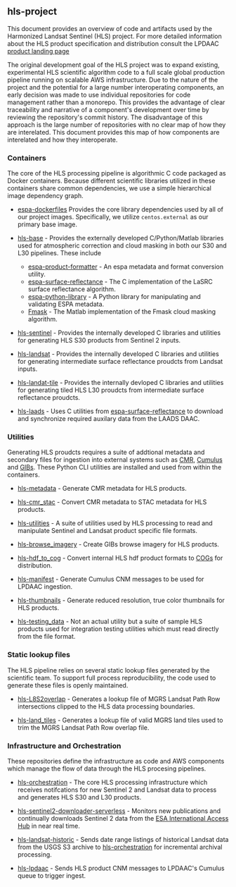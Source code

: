 ## hls-project
This document provides an overview of code and artifacts used by the Harmonized Landsat Sentinel (HLS) project.  For more detailed information about the HLS product specification and distribution consult the LPDAAC [product landing page](https://lpdaac.usgs.gov/products/hlss30v002/)

The original development goal of the HLS project was to expand existing, experimental HLS scientific algorithm code to a full scale global production pipeline running on scalable AWS infrastructure.  Due to the nature of the project and the potential for a large number interoperating components, an early decision was made to use individual repositories for code management rather than a monorepo.  This provides the advantage of clear traceability and narrative of a component's development over time by reviewing the repository's commit history.  The disadvantage of this approach is the large number of repositories with no clear map of how they are interelated.  This document provides this map of how components are interelated and how they interoperate.


### Containers
The core of the HLS processing pipeline is algorithmic C code packaged as Docker containers.  Because different scientific libraries utilized in these containers share common dependencies, we use a simple hierarchical image dependency graph.

- [espa-dockerfiles](https://github.com/NASA-IMPACT/espa-dockerfiles)
Provides the core library dependencies used by all of our project images.  Specifically, we utilize `centos.external` as our primary base image.

- [hls-base](https://github.com/NASA-IMPACT/hls-base) - Provides the externally developed C/Python/Matlab libraries used for atmospheric correction and cloud masking in both our S30 and L30 pipelines.  These include
    - [espa-product-formatter](https://github.com/NASA-IMPACT/espa-product-formatter) - An espa metadata and format conversion utility.
    - [espa-surface-reflectance](https://github.com/NASA-IMPACT/espa-surface-reflectance) - The C implementation of the LaSRC surface reflectance algorithm.
    - [espa-python-library](https://github.com/NASA-IMPACT/espa-python-library) - A Python library for manipulating and validating ESPA metadata.
    - [Fmask](https://github.com/GERSL/Fmask) - The Matlab implementation of the Fmask cloud masking algorithm.

- [hls-sentinel](https://github.com/NASA-IMPACT/hls-sentinel) - Provides the internally developed C libraries and utilities for generating HLS S30 products from Sentinel 2 inputs.
- [hls-landsat](https://github.com/NASA-IMPACT/hls-landsat) - Provides the internally developed C libraries and utilities for generating intermediate surface reflectance proudcts from Landsat inputs.
- [hls-landat-tile](https://github.com/NASA-IMPACT/hls-landsat-tile) - Provides the internally devloped C libraries and utilities for generating tiled HLS L30 proudcts from intermediate surface reflectance proudcts.
- [hls-laads](https://github.com/NASA-IMPACT/hls-laads) - Uses C utilities from [espa-surface-reflectance](https://github.com/NASA-IMPACT/espa-surface-reflectance) to download and synchronize required auxilary data from the LAADS DAAC.

### Utilities
Generating HLS proudcts requires a suite of addtional metadata and secondary files for ingestion into external systems such as [CMR](https://earthdata.nasa.gov/eosdis/science-system-description/eosdis-components/cmr), [Cumulus](https://nasa.github.io/cumulus/docs/cumulus-docs-readme) and [GIBs](https://earthdata.nasa.gov/eosdis/science-system-description/eosdis-components/gibs).  These Python CLI utilities are installed and used from within the containers.

- [hls-metadata](https://github.com/NASA-IMPACT/hls-metadata) - Generate CMR metadata for HLS products.

- [hls-cmr_stac](https://github.com/NASA-IMPACT/hls-cmr_stac) - Convert CMR metadata to STAC metadata for HLS products.

- [hls-utilities](https://github.com/NASA-IMPACT/hls-utilities) - A suite of utilities used by HLS processing to read and manipulate Sentinel and Landsat product specific file formats.

- [hls-browse_imagery](https://github.com/NASA-IMPACT/hls-browse_imagery) - Create GIBs browse imagery for HLS products.

- [hls-hdf_to_cog](https://github.com/NASA-IMPACT/hls-hdf_to_cog) - Convert internal HLS hdf product formats to [COGs](https://www.cogeo.org/) for distribution.

- [hls-manifest](https://github.com/NASA-IMPACT/hls-manifest) - Generate Cumulus CNM messages to be used for LPDAAC ingestion.

- [hls-thumbnails](https://github.com/NASA-IMPACT/hls-thumbnails) - Generate reduced resolution, true color thumbnails for HLS products.

- [hls-testing_data](https://github.com/NASA-IMPACT/hls-testing_data) - Not an actual utility but a suite of sample HLS products used for integration testing utilities which must read directly from the file format.

### Static lookup files
The HLS pipeline relies on several static lookup files generated by the scientific team.  To support full process reproducibility, the code used to generate these files is openly maintained.

- [hls-L8S2overlap](https://github.com/NASA-IMPACT/hls-L8S2overlap) - Generates a lookup file of MGRS Landsat Path Row intersections clipped to the HLS data processing boundaries.

- [hls-land_tiles](https://github.com/NASA-IMPACT/hls-land_tiles) - Generates a lookup file of valid MGRS land tiles used to trim the MGRS Landsat Path Row overlap file.

### Infrastructure and Orchestration
These repositories define the infrastructure as code and AWS components which manage the flow of data through the HLS procesing pipelines.

- [hls-orchestration](https://github.com/NASA-IMPACT/hls-orchestration) - The core HLS processing infrastructure which receives notifcations for new Sentinel 2 and Landsat data to process and generates HLS S30 and L30 products.

- [hls-sentinel2-downloader-serverless](https://github.com/NASA-IMPACT/hls-sentinel2-downloader-serverless) - Monitors new publications and continually downloads Sentinel 2 data from the [ESA International Access Hub](https://inthub.copernicus.eu/) in near real time.

- [hls-landsat-historic](https://github.com/NASA-IMPACT/hls-landsat-historic) - Sends date range listings of historical Landsat data from the USGS S3 archive to [hls-orchestration](https://github.com/NASA-IMPACT/hls-orchestration) for incremental archival processing.

- [hls-lpdaac](https://github.com/NASA-IMPACT/hls-lpdaac) - Sends HLS product CNM messages to LPDAAC's Cumulus queue to trigger ingest.
